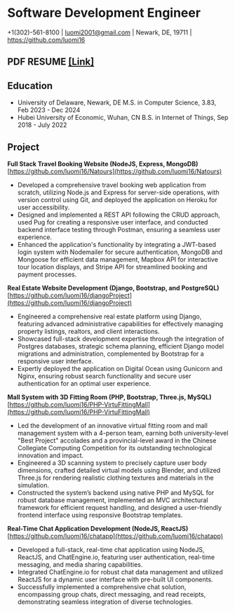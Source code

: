 # Software Development Engineer

+1(302)-561-8100 | luomi2001@gmail.com | Newark, DE, 19711 | https://github.com/luomi16

## PDF RESUME [[Link]](https://github.com/luomi16/luomi16.github.io/blob/main/MiLuo-resume.pdf)

## Education

- University of Delaware, Newark, DE M.S. in Computer Science, 3.83, Feb 2023 - Dec 2024
- Hubei University of Economic, Wuhan, CN B.S. in Internet of Things, Sep 2018 - July 2022

## Project

**Full Stack Travel Booking Website (NodeJS, Express, MongoDB)**[https://github.com/luomi16/Natours](https://github.com/luomi16/Natours)

- Developed a comprehensive travel booking web application from scratch, utilizing Node.js and Express for server-side operations, with version control using Git, and deployed the application on Heroku for user accessibility.
- Designed and implemented a REST API following the CRUD approach, used Pug for creating a responsive user interface, and conducted backend interface testing through Postman, ensuring a seamless user experience.
- Enhanced the application's functionality by integrating a JWT-based login system with Nodemailer for secure authentication, MongoDB and Mongoose for efficient data management, Mapbox API for interactive tour location displays, and Stripe API for streamlined booking and payment processes.

**Real Estate Website Development (Django, Bootstrap, and PostgreSQL)**[https://github.com/luomi16/djangoProject](https://github.com/luomi16/djangoProject)

- Engineered a comprehensive real estate platform using Django, featuring advanced administrative capabilities for effectively managing property listings, realtors, and client interactions.
- Showcased full-stack development expertise through the integration of Postgres databases, strategic schema planning, efficient Django model migrations and administration, complemented by Bootstrap for a responsive user interface.
- Expertly deployed the application on Digital Ocean using Gunicorn and Nginx, ensuring robust search functionality and secure user authentication for an optimal user experience.

**Mall System with 3D Fitting Room (PHP, Bootstrap, Three.js, MySQL)**[https://github.com/luomi16/PHP-VirtuFittingMall](https://github.com/luomi16/PHP-VirtuFittingMall)

- Led the development of an innovative virtual fitting room and mall management system with a 4-person team, earning both university-level "Best Project" accolades and a provincial-level award in the Chinese Collegiate Computing Competition for its outstanding technological innovation and impact.
- Engineered a 3D scanning system to precisely capture user body dimensions, crafted detailed virtual models using Blender, and utilized Three.js for rendering realistic clothing textures and materials in the simulation.
- Constructed the system’s backend using native PHP and MySQL for robust database management, implemented an MVC architectural framework for efficient request handling, and designed a user-friendly frontend interface using responsive Bootstrap templates.

**Real-Time Chat Application Development (NodeJS, ReactJS)**[https://github.com/luomi16/chatapp](https://github.com/luomi16/chatapp)

- Developed a full-stack, real-time chat application using NodeJS, ReactJS, and ChatEngine.io, featuring user authentication, real-time messaging, and media sharing capabilities.
- Integrated ChatEngine.io for robust chat data management and utilized ReactJS for a dynamic user interface with pre-built UI components.
- Successfully implemented a comprehensive chat solution, encompassing group chats, direct messaging, and read receipts, demonstrating seamless integration of diverse technologies.

<!-- ![udlogo for test](/assets/img/ud-logo.png) -->
